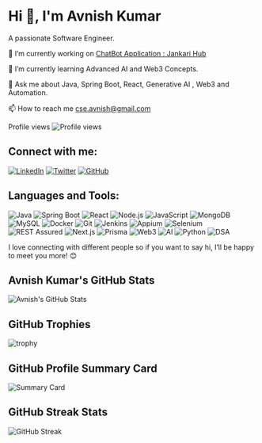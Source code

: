 # Hi 👋, I'm Avnish Kumar

A passionate Software Engineer.

🔭 I’m currently working on [ChatBot Application : Jankari Hub](#) 

🌱 I’m currently learning Advanced AI and Web3 Concepts.

💬 Ask me about Java, Spring Boot, React, Generative AI , Web3 and Automation.

📫 How to reach me [cse.avnish@gmail.com](mailto:cse.avnish@gmail.com)

Profile views ![Profile views](https://komarev.com/ghpvc/?username=avnishaks&style=flat-square)

## Connect with me:

[![LinkedIn](https://img.shields.io/badge/LinkedIn-Avnish%20Kumar-blue)](https://www.linkedin.com/in/avnishaks/)
[![Twitter](https://img.shields.io/badge/Twitter-@avnishkumar-blue)](https://x.com/avnish_aks)
[![GitHub](https://img.shields.io/badge/GitHub-avnish--kumar-black)](https://github.com/avnishaks)

## Languages and Tools:
![Java](https://img.shields.io/badge/Java-ED8B00?style=for-the-badge&logo=java&logoColor=white)
![Spring Boot](https://img.shields.io/badge/Spring%20Boot-6DB33F?style=for-the-badge&logo=spring-boot&logoColor=white)
![React](https://img.shields.io/badge/React-20232A?style=for-the-badge&logo=react&logoColor=61DAFB)
![Node.js](https://img.shields.io/badge/Node.js-43853D?style=for-the-badge&logo=node.js&logoColor=white)
![JavaScript](https://img.shields.io/badge/JavaScript-F7DF1E?style=for-the-badge&logo=javascript&logoColor=black)
![MongoDB](https://img.shields.io/badge/MongoDB-4EA94B?style=for-the-badge&logo=mongodb&logoColor=white)
![MySQL](https://img.shields.io/badge/MySQL-005C84?style=for-the-badge&logo=mysql&logoColor=white)
![Docker](https://img.shields.io/badge/Docker-2496ED?style=for-the-badge&logo=docker&logoColor=white)
![Git](https://img.shields.io/badge/Git-F05032?style=for-the-badge&logo=git&logoColor=white)
![Jenkins](https://img.shields.io/badge/Jenkins-D24939?style=for-the-badge&logo=jenkins&logoColor=white)
![Appium](https://img.shields.io/badge/Appium-41BDF5?style=for-the-badge&logo=appium&logoColor=white)
![Selenium](https://img.shields.io/badge/Selenium-43B02A?style=for-the-badge&logo=selenium&logoColor=white)
![REST Assured](https://img.shields.io/badge/REST%20Assured-006C35?style=for-the-badge&logo=rest-assured&logoColor=white)
![Next.js](https://img.shields.io/badge/Next.js-000000?style=for-the-badge&logo=next.js&logoColor=white)
![Prisma](https://img.shields.io/badge/Prisma-2D3748?style=for-the-badge&logo=prisma&logoColor=white)
![Web3](https://img.shields.io/badge/Web3-F16822?style=for-the-badge&logo=web3&logoColor=white)
![AI](https://img.shields.io/badge/AI-1E90FF?style=for-the-badge&logo=artificial-intelligence&logoColor=white)
![Python](https://img.shields.io/badge/Python-3776AB?style=for-the-badge&logo=python&logoColor=white)
![DSA](https://img.shields.io/badge/DSA-8A2BE2?style=for-the-badge&logo=datastructures-algorithms&logoColor=white)

I love connecting with different people so if you want to say hi, I’ll be happy to meet you more! 😊

## Avnish Kumar's GitHub Stats

![Avnish's GitHub Stats](https://github-readme-stats.vercel.app/api?username=avnishaks&show_icons=true&theme=radical)


## GitHub Trophies

![trophy](https://github-profile-trophy.vercel.app/?username=avnishaks&theme=radical)

## GitHub Profile Summary Card

![Summary Card](https://github-profile-summary-cards.vercel.app/api/cards/profile-details?username=avnishaks&theme=radical)

## GitHub Streak Stats

![GitHub Streak](https://github-readme-streak-stats.herokuapp.com/?user=avnishaks&theme=radical)
